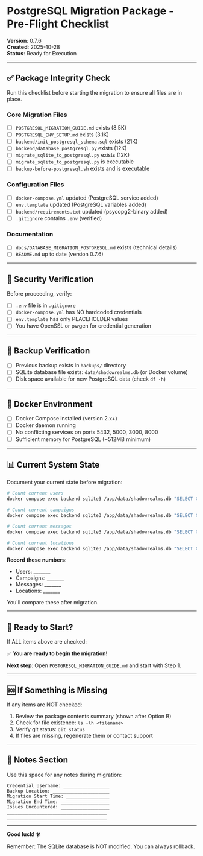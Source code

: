 # PostgreSQL Migration Package - Pre-Flight Checklist

**Version**: 0.7.6  
**Created**: 2025-10-28  
**Status**: Ready for Execution

---

## ✅ Package Integrity Check

Run this checklist before starting the migration to ensure all files are in place.

### Core Migration Files

- [ ] `POSTGRESQL_MIGRATION_GUIDE.md` exists (8.5K)
- [ ] `POSTGRESQL_ENV_SETUP.md` exists (3.1K)
- [ ] `backend/init_postgresql_schema.sql` exists (21K)
- [ ] `backend/database_postgresql.py` exists (12K)
- [ ] `migrate_sqlite_to_postgresql.py` exists (12K)
- [ ] `migrate_sqlite_to_postgresql.py` is executable
- [ ] `backup-before-postgresql.sh` exists and is executable

### Configuration Files

- [ ] `docker-compose.yml` updated (PostgreSQL service added)
- [ ] `env.template` updated (PostgreSQL variables added)
- [ ] `backend/requirements.txt` updated (psycopg2-binary added)
- [ ] `.gitignore` contains `.env` (verified)

### Documentation

- [ ] `docs/DATABASE_MIGRATION_POSTGRESQL.md` exists (technical details)
- [ ] `README.md` up to date (version 0.7.6)

---

## 🔐 Security Verification

Before proceeding, verify:

- [ ] `.env` file is in `.gitignore`
- [ ] `docker-compose.yml` has NO hardcoded credentials
- [ ] `env.template` has only PLACEHOLDER values
- [ ] You have OpenSSL or pwgen for credential generation

---

## 💾 Backup Verification

- [ ] Previous backup exists in `backups/` directory
- [ ] SQLite database file exists: `data/shadowrealms.db` (or Docker volume)
- [ ] Disk space available for new PostgreSQL data (check `df -h`)

---

## 🐳 Docker Environment

- [ ] Docker Compose installed (version 2.x+)
- [ ] Docker daemon running
- [ ] No conflicting services on ports 5432, 5000, 3000, 8000
- [ ] Sufficient memory for PostgreSQL (~512MB minimum)

---

## 📊 Current System State

Document your current state before migration:

```bash
# Count current users
docker compose exec backend sqlite3 /app/data/shadowrealms.db "SELECT COUNT(*) FROM users;"

# Count current campaigns
docker compose exec backend sqlite3 /app/data/shadowrealms.db "SELECT COUNT(*) FROM campaigns;"

# Count current messages
docker compose exec backend sqlite3 /app/data/shadowrealms.db "SELECT COUNT(*) FROM messages;"

# Count current locations
docker compose exec backend sqlite3 /app/data/shadowrealms.db "SELECT COUNT(*) FROM locations;"
```

**Record these numbers**:
- Users: _______
- Campaigns: _______
- Messages: _______
- Locations: _______

You'll compare these after migration.

---

## 🚦 Ready to Start?

If ALL items above are checked:

✅ **You are ready to begin the migration!**

**Next step**: Open `POSTGRESQL_MIGRATION_GUIDE.md` and start with Step 1.

---

## 🆘 If Something is Missing

If any items are NOT checked:

1. Review the package contents summary (shown after Option B)
2. Check for file existence: `ls -lh <filename>`
3. Verify git status: `git status`
4. If files are missing, regenerate them or contact support

---

## 📝 Notes Section

Use this space for any notes during migration:

```
Credential Username: _________________
Backup Location: _____________________
Migration Start Time: ________________
Migration End Time: __________________
Issues Encountered: __________________
_____________________________________
_____________________________________
```

---

**Good luck!** 🍀

Remember: The SQLite database is NOT modified. You can always rollback.

